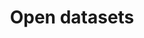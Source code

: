 ---
layout: page
permalink: /datasets/
title: Open datasets
description: datasets from our research
nav: false
---